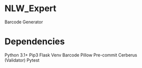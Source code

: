 # NLW_Expert
 Barcode Generator


# Dependencies
 Python 3.1+
 Pip3
 Flask
 Venv
 Barcode
 Pillow
 Pre-commit 
 Cerberus (Validator)
 Pytest
